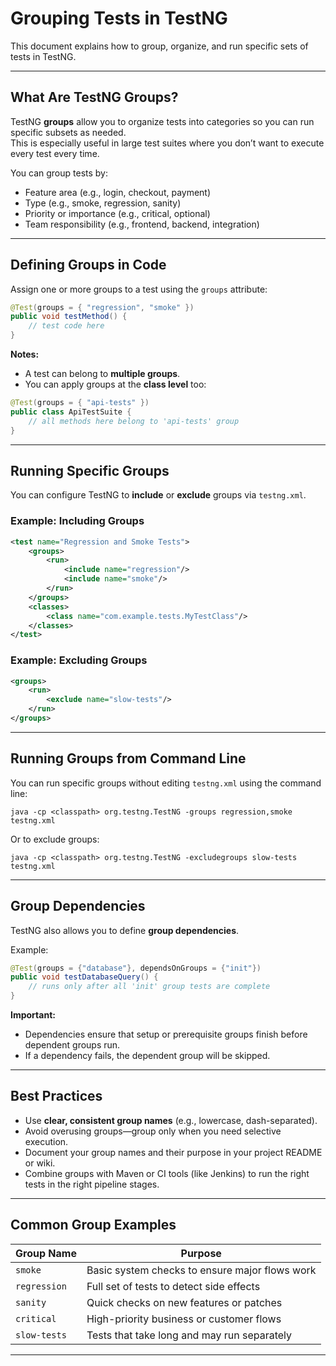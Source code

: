 
# Grouping Tests in TestNG

This document explains how to group, organize, and run specific sets of tests in TestNG.

---

## What Are TestNG Groups?

TestNG **groups** allow you to organize tests into categories so you can run specific subsets as needed.  
This is especially useful in large test suites where you don’t want to execute every test every time.

You can group tests by:
- Feature area (e.g., login, checkout, payment)
- Type (e.g., smoke, regression, sanity)
- Priority or importance (e.g., critical, optional)
- Team responsibility (e.g., frontend, backend, integration)

---

## Defining Groups in Code

Assign one or more groups to a test using the `groups` attribute:

```java
@Test(groups = { "regression", "smoke" })
public void testMethod() {
    // test code here
}
```

 **Notes:**
- A test can belong to **multiple groups**.
- You can apply groups at the **class level** too:
  
```java
@Test(groups = { "api-tests" })
public class ApiTestSuite {
    // all methods here belong to 'api-tests' group
}
```

---

## Running Specific Groups

You can configure TestNG to **include** or **exclude** groups via `testng.xml`.

### Example: Including Groups

```xml
<test name="Regression and Smoke Tests">
    <groups>
        <run>
            <include name="regression"/>
            <include name="smoke"/>
        </run>
    </groups>
    <classes>
        <class name="com.example.tests.MyTestClass"/>
    </classes>
</test>
```

### Example: Excluding Groups

```xml
<groups>
    <run>
        <exclude name="slow-tests"/>
    </run>
</groups>
```

---

## Running Groups from Command Line

You can run specific groups without editing `testng.xml` using the command line:

```
java -cp <classpath> org.testng.TestNG -groups regression,smoke testng.xml
```

Or to exclude groups:

```
java -cp <classpath> org.testng.TestNG -excludegroups slow-tests testng.xml
```

---

## Group Dependencies

TestNG also allows you to define **group dependencies**.

Example:

```java
@Test(groups = {"database"}, dependsOnGroups = {"init"})
public void testDatabaseQuery() {
    // runs only after all 'init' group tests are complete
}
```

 **Important:**
- Dependencies ensure that setup or prerequisite groups finish before dependent groups run.
- If a dependency fails, the dependent group will be skipped.

---

## Best Practices

- Use **clear, consistent group names** (e.g., lowercase, dash-separated).
- Avoid overusing groups—group only when you need selective execution.
- Document your group names and their purpose in your project README or wiki.
- Combine groups with Maven or CI tools (like Jenkins) to run the right tests in the right pipeline stages.

---

## Common Group Examples

| Group Name   | Purpose                                     |
|--------------|--------------------------------------------|
| `smoke`      | Basic system checks to ensure major flows work |
| `regression` | Full set of tests to detect side effects    |
| `sanity`     | Quick checks on new features or patches     |
| `critical`   | High-priority business or customer flows    |
| `slow-tests` | Tests that take long and may run separately |

---

